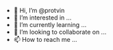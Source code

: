 - 👋 Hi, I’m @protvin
- 👀 I’m interested in ...
- 🌱 I’m currently learning ...
- 💞️ I’m looking to collaborate on ...
- 📫 How to reach me ...

<!---
protvin/protvin is a ✨ special ✨ repository because its `README.md` (this file) appears on your GitHub profile.
You can click the Preview link to take a look at your changes.
--->
